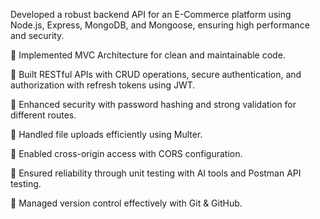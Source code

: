 Developed a robust backend API for an E-Commerce platform using Node.js, Express, MongoDB, and Mongoose, ensuring high performance and security.

🔹 Implemented MVC Architecture for clean and maintainable code.

🔹 Built RESTful APIs with CRUD operations, secure authentication, and authorization with refresh tokens using JWT.

🔹 Enhanced security with password hashing and strong validation for different routes.

🔹 Handled file uploads efficiently using Multer.

🔹 Enabled cross-origin access with CORS configuration.

🔹 Ensured reliability through unit testing with AI tools and Postman API testing.

🔹 Managed version control effectively with Git & GitHub.
